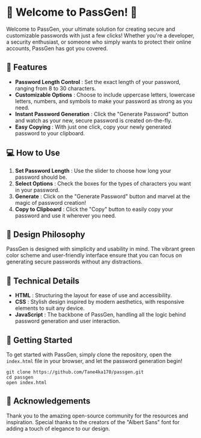 # 🌟 Welcome to PassGen! 🌟

Welcome to PassGen, your ultimate solution for creating secure and customizable passwords with just a few clicks! Whether you're a developer, a security enthusiast, or someone who simply wants to protect their online accounts, PassGen has got you covered.

## 🚀 Features

- **Password Length Control** : Set the exact length of your password, ranging from 8 to 30 characters.
- **Customizable Options** : Choose to include uppercase letters, lowercase letters, numbers, and symbols to make your password as strong as you need.
- **Instant Password Generation** : Click the "Generate Password" button and watch as your new, secure password is created on-the-fly.
- **Easy Copying** : With just one click, copy your newly generated password to your clipboard.

## 💻 How to Use

1. **Set Password Length** : Use the slider to choose how long your password should be.
2. **Select Options** : Check the boxes for the types of characters you want in your password.
3. **Generate** : Click on the "Generate Password" button and marvel at the magic of password creation!
4. **Copy to Clipboard** : Click the "Copy" button to easily copy your password and use it wherever you need.

## 🎨 Design Philosophy

PassGen is designed with simplicity and usability in mind. The vibrant green color scheme and user-friendly interface ensure that you can focus on generating secure passwords without any distractions.

## 🔧 Technical Details

- **HTML** : Structuring the layout for ease of use and accessibility.
- **CSS** : Stylish design inspired by modern aesthetics, with responsive elements to suit any device.
- **JavaScript** : The backbone of PassGen, handling all the logic behind password generation and user interaction.

## 🚀 Getting Started

To get started with PassGen, simply clone the repository, open the `index.html` file in your browser, and let the password generation begin!

```
git clone https://github.com/Tane4ka170/passgen.git
cd passgen
open index.html
```

## 🎉 Acknowledgements

Thank you to the amazing open-source community for the resources and inspiration. Special thanks to the creators of the "Albert Sans" font for adding a touch of elegance to our design.
